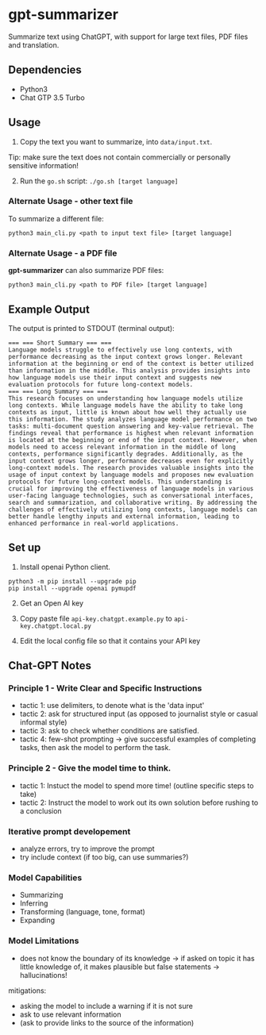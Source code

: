 # gpt-summarizer
Summarize text using ChatGPT, with support for large text files, PDF files and translation.

## Dependencies

- Python3
- Chat GTP 3.5 Turbo

## Usage

1. Copy the text you want to summarize, into `data/input.txt`.

Tip: make sure the text does not contain commercially or personally sensitive information!

2. Run the `go.sh` script:
`./go.sh [target language]`

### Alternate Usage - other text file

To summarize a different file:

`python3 main_cli.py <path to input text file> [target language]`

### Alternate Usage - a PDF file

**gpt-summarizer** can also summarize PDF files:

`python3 main_cli.py <path to PDF file> [target language]`

## Example Output

The output is printed to STDOUT (terminal output):

```
=== === Short Summary === ===
Language models struggle to effectively use long contexts, with performance decreasing as the input context grows longer. Relevant information at the beginning or end of the context is better utilized than information in the middle. This analysis provides insights into how language models use their input context and suggests new evaluation protocols for future long-context models.
=== === Long Summary === ===
This research focuses on understanding how language models utilize long contexts. While language models have the ability to take long contexts as input, little is known about how well they actually use this information. The study analyzes language model performance on two tasks: multi-document question answering and key-value retrieval. The findings reveal that performance is highest when relevant information is located at the beginning or end of the input context. However, when models need to access relevant information in the middle of long contexts, performance significantly degrades. Additionally, as the input context grows longer, performance decreases even for explicitly long-context models. The research provides valuable insights into the usage of input context by language models and proposes new evaluation protocols for future long-context models. This understanding is crucial for improving the effectiveness of language models in various user-facing language technologies, such as conversational interfaces, search and summarization, and collaborative writing. By addressing the challenges of effectively utilizing long contexts, language models can better handle lengthy inputs and external information, leading to enhanced performance in real-world applications.
```

## Set up

1. Install openai Python client.

```
python3 -m pip install --upgrade pip
pip install --upgrade openai pymupdf
```

2. Get an Open AI key

3. Copy paste file `api-key.chatgpt.example.py` to `api-key.chatgpt.local.py`

4. Edit the local config file so that it contains your API key

## Chat-GPT Notes

### Principle 1 - Write Clear and Specific Instructions

- tactic 1: use delimiters, to denote what is the 'data input'
- tactic 2: ask for structured input (as opposed to journalist style or casual informal style)
- tactic 3: ask to check whether conditions are satisfied.
- tactic 4: few-shot prompting -> give successful examples of completing tasks, then ask the model to perform the task.

### Principle 2 - Give the model time to think.

- tactic 1: Instuct the model to spend more time! (outline specific steps to take)
- tactic 2: Instruct the model to work out its own solution before rushing to a conclusion

### Iterative prompt developement

- analyze errors, try to improve the prompt
- try include context (if too big, can use summaries?)

### Model Capabilities

- Summarizing
- Inferring
- Transforming (language, tone, format)
- Expanding

### Model Limitations

- does not know the boundary of its knowledge -> if asked on topic it has little knowledge of, it makes plausible but false statements -> hallucinations!

mitigations:

- asking the model to include a warning if it is not sure
- ask to use relevant information
- (ask to provide links to the source of the information)

